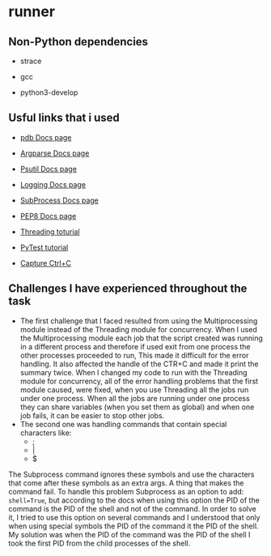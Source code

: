 
# runner

## Non-Python dependencies

* strace

* gcc

* python3-develop

  

## Usful links that i used

*  [pdb Docs page ](<https://docs.python.org/3/library/pdb.html>)

*  [Argparse Docs page](https://docs.python.org/3.6/library/argparse.html)

*  [Psutil Docs page](https://psutil.readthedocs.io/en/latest/)

*  [Logging Docs page](https://docs.python.org/2.6/library/logging.html)

*  [SubProcess Docs page](https://docs.python.org/3/library/subprocess.html)

*  [PEP8 Docs page](https://www.python.org/dev/peps/pep-0008/)

*  [Threading toturial](https://www.datacamp.com/community/tutorials/threading-in-python?utm_source=adwords_ppc&utm_campaignid=9942305733&utm_adgroupid=100189364546&utm_device=c&utm_keyword=&utm_matchtype=b&utm_network=g&utm_adpostion=&utm_creative=332602034343&utm_targetid=aud-299261629574:dsa-929501846124&utm_loc_interest_ms=&utm_loc_physical_ms=1007981&gclid=Cj0KCQjw3Nv3BRC8ARIsAPh8hgKGLhBKrj1Q71EZ8VjlKjcfUZS0i_Ark4VgOFdLWozZePsXmBOFPPkaAoD2EALw_wcB)

* [PyTest  tutorial](https://www.guru99.com/pytest-tutorial.html)
* [Capture Ctrl+C](https://stackoverflow.com/questions/1112343/how-do-i-capture-sigint-in-python)
  
## Challenges I have experienced throughout the task
*  The first challenge that I faced resulted from using the Multiprocessing module instead of the Threading module for concurrency. When I used the Multiprocessing module each job that the script created was running in a different process and therefore if used exit from one process the other processes proceeded to run, This made it difficult for the error handling. It also affected the handle of the CTR+C and made it print the summary twice. When I changed my code to run with the Threading module for concurrency, all of the error handling problems that the first module caused, were fixed, when you use Threading all the jobs run under one process. When all the jobs are running under one process they can share variables (when you set them as global) and when one job fails, it can be easier to stop other jobs.
*  The second one was handling commands that contain special characters like: 
   *   ;
   *   |
   *   $

The Subprocess command ignores these symbols and use the characters that come after these symbols as an extra args. A thing that makes the command fail. To handle this problem Subprocess as an option to add: `shell=True`, but according to the docs when using this option the PID of the command is the PID of the shell and not of the command. In order to solve it, I tried to use this option on several commands and I understood that only when using special symbols the PID of the command it the PID of the shell. My solution was when the PID of the command was the PID of the shell I took the first PID from the child processes of the shell.